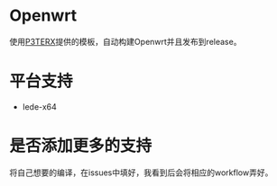 # Openwrt 
使用[P3TERX](https://github.com/P3TERX/Actions-OpenWrt)提供的模板，自动构建Openwrt并且发布到release。

# 平台支持
+ lede-x64

# 是否添加更多的支持
将自己想要的编译，在issues中填好，我看到后会将相应的workflow弄好。
